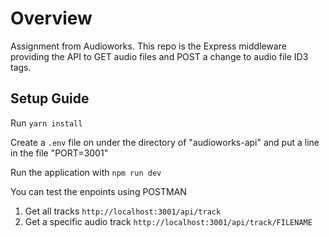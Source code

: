 # Overview 

Assignment from Audioworks.  This repo is the Express middleware providing the API to GET audio files and POST a change to audio file ID3 tags.

## Setup Guide

Run `yarn install`

Create a `.env` file on under the directory of "audioworks-api" and put a line in the file "PORT=3001"

Run the application with `npm run dev`

You can test the enpoints using POSTMAN

1. Get all tracks `http://localhost:3001/api/track`
2. Get a specific audio track `http://localhost:3001/api/track/FILENAME`
